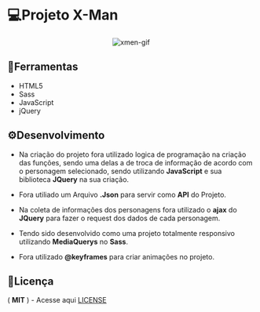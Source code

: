 # 💻Projeto X-Man
<div align="center">
 
![xmen-gif](https://github.com/matheus369k/Projeto-XMEN/assets/47065962/32076c05-8540-48bc-bdfe-4f38b9d8176b)</div>

## 🧰Ferramentas

- HTML5
- Sass
- JavaScript
- jQuery

## ⚙️Desenvolvimento

- Na criação do projeto fora utilizado logica de programação na criação das funções, sendo uma delas a de troca de informação de acordo com o personagem selecionado, sendo utilizando __JavaScript__ e sua biblioteca __JQuery__ na sua criação.

- Fora utiliado um Arquivo __.Json__ para servir como __API__ do Projeto.

-  Na coleta de informações dos personagens fora utilizado o __ajax__ do __JQuery__ para fazer o request dos dados de cada personagem.
  
- Tendo sido desenvolvido como uma projeto totalmente responsivo utilizando __MediaQuerys__ no __Sass__.
  
- Fora utilizado __@keyframes__ para criar animações no projeto.

## 📃Licença
( __MIT__ ) - Acesse aqui [LICENSE](./LICENSE)
